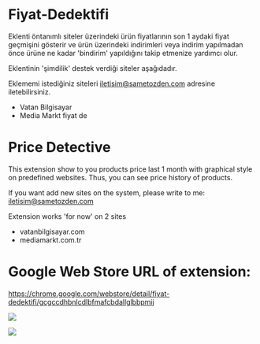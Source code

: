 # Fiyat-Dedektifi

Eklenti öntanımlı siteler üzerindeki ürün fiyatlarının son 1 aydaki fiyat geçmişini gösterir ve ürün üzerindeki indirimleri veya indirim yapılmadan önce ürüne ne kadar 'bindirim' yapıldığını takip etmenize yardımcı olur.

Eklentinin 'şimdilik' destek verdiği siteler aşağıdadır. 

Eklememi istediğiniz siteleri iletisim@sametozden.com adresine iletebilirsiniz.

* Vatan Bilgisayar
* Media Markt
fiyat de


# Price Detective

This extension show to you products price last 1 month with graphical style on predefined websites. Thus, you can see price history of products.

If you want add new sites on the system, please write to me: iletisim@sametozden.com

Extension works 'for now' on 2 sites

* vatanbilgisayar.com
* mediamarkt.com.tr



# Google Web Store URL of extension:

https://chrome.google.com/webstore/detail/fiyat-dedektifi/gcgccdhbnlcdlbfmafcbdallglbbpmij



![](https://lh3.googleusercontent.com/rSYhOVJVWxLOEONP4WoDsC76DxVD3iKpFZG3z0sJL5f7pIbKouOmpeie4mExtbRaaVYZUtvWSQ=w640-h400-e365)

![](https://lh3.googleusercontent.com/_33aoJLb2zjtP8-xuH1B1P9kQksQQqi2imn4JLbhaScEc2IeOmBfqopQrL6D_4rnrHHWoNs4rg=w640-h400-e365)
